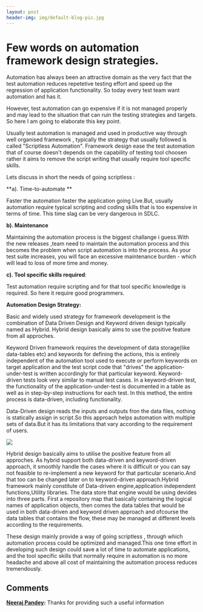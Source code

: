 ```yaml
---
layout: post
header-img: img/default-blog-pic.jpg
---
```


# Few words on automation framework design strategies.

Automation has always been an attractive domain as the very fact that the test automation reduces repetetive testing effort and speed up the regression of application functionality. So today every test team want automation and has it.

However, test automation can go expensive if it is not managed properly and may lead to the situation that can ruin the testing strategies and targets. So here I am going to elaborate this key point.

Usually test automation is managed and used in productive way through well organised framework , typically the strategy that usually followed is called "Scriptless Automation". Framework design ease the test automation that of course doesn't depends on the capability of testing tool choosen rather it aims to remove the script writing that usually require tool specific skills.

Lets discuss in short the needs of going scriptless :

**a). Time-to-automate **

Faster the automation faster the application going Live.But, usually automation require typical scripting and coding skills that is too expensive in terms of time. This time slag can be very dangerous in SDLC.

**b). Maintenance**

Maintaining the automation process is the biggest challange i guess.With the new releases ,team need to maintain the automation process and this becomes the problem when script automation is into the process. As your test suite increases, you will face an excessive maintenance burden - which will lead to loss of more time and money.

**c). Tool specific skills required**: 

Test automation require scripting and for that tool specific knowledge is required. So here it require good programmers.

**Automation Design Strategy:**

Basic and widely used strategy for framework development is the combination of Data Driven Design and Keyword driven design typically named as Hybrid. Hybrid design basically aims to use the positive feature from all approches. 

Keyword Driven framework requires the development of data storage(like data-tables etc) and keywords for defining the actions, this is entirely independent of the automation tool used to execute or perform keywords on target application and the test script code that "drives" the application-under-test is written accordingly for that particular keyword. Keyword-driven tests look very similar to manual test cases. In a keyword-driven test, the functionality of the application-under-test is documented in a table as well as in step-by-step instructions for each test. In this method, the entire process is data-driven, including functionality.﻿

Data-Driven design reads the inputs and outputs fron the data files, nothing is statically assign in script.So this approach helps automation with multiple sets of data.But it has its limitations that vary according to the requirement of users.

![](/wp-content/uploads/2012/03/hybrid2-300x250.jpg)

Hybrid design basically aims to utilise the positive feature from all approches. As hybrid support both data-driven and keyword-driven approach, it smoothly handle the cases where it is difficult or you can say not feasible to re-implement a new keyword for that particular scenario.And that too can be changed later on to keyword-driven approach.Hybrid framework mainly constitute of Data-driven engine,application independent functions,Utility libraries. The data store that engine would be using devides into three parts. First a repository map that basically containing the logical names of application objects, then comes the data tables that would be used in both data-driven and keyword driven approach and ofcourse the data tables that contains the flow, these may be managed at different levels according to the requirements.

These design mainly provide a way of going scriptless , through which automation process could be optimized and managed.This one time effort in developing such design could save a lot of time to automate applications, and the tool specific skills that normally require in automation is no more headache and above all cost of maintaining the automation process reduces tremendously.

## Comments

**[Neeraj Pandey](#8084 "2012-03-28 14:47:23"):** Thanks for providing such a useful information


